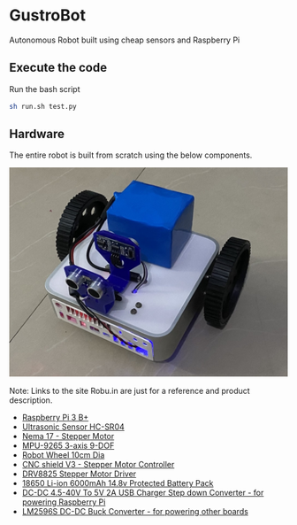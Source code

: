 # GustroBot
Autonomous Robot built using cheap sensors and Raspberry Pi

## Execute the code
Run the bash script 

```sh
sh run.sh test.py
```

## Hardware

The entire robot is built from scratch using the below components. 

![GustroBot - Autonomous robot built using Raspberry Pi and cheap sensors](image/gustrobot.jpg)

Note: Links to the site Robu.in are just for a reference and product description. 

* [Raspberry Pi 3 B+](https://robu.in/product/raspberry-pi-3-model-b-bcm2837b0-soc-iot-poe-enabled/)
* [Ultrasonic Sensor HC-SR04](https://robu.in/product/hc-sr04-ultrasonic-range-finder-cartoon-ultrasonic-sensor-mounting-bracket/)
* [Nema 17 - Stepper Motor](https://robu.in/product/nema17-40mm-1-2a-unipolar-stepper-motor-w-1m-cable/)
* [MPU-9265 3-axis 9-DOF](https://robu.in/product/mpu9250-9-axis-attitude-gyro-accelerator-magnetometer-sensor-module/)
* [Robot Wheel 10cm Dia](https://robu.in/product/robot-wheel-3-10cm-x-2cm/)
* [CNC shield V3 - Stepper Motor Controller](https://robu.in/product/cnc-shield-v3-engraving-machine-3d-printer-a4988-drv8825-driver-expansion-board/)
* [DRV8825 Stepper Motor Driver](https://robu.in/product/drv8825-stepper-motor-driver-aluminum-heat-sink-good-quality/)
* [18650 Li-ion 6000mAh 14.8v Protected Battery Pack](https://robu.in/product/18650-li-ion-6000mah-14-8v-4s3p-protected-battery-pack/)
* [DC-DC 4.5-40V To 5V 2A USB Charger Step down Converter - for powering Raspberry Pi](https://robu.in/product/dc-dc-4-5-40v-5v-2a-usb-charger-step-converter-voltmeter-modul/)
* [LM2596S DC-DC Buck Converter - for powering other boards](https://robu.in/product/lm2596s-dc-dc-buck-converter-power-supply/)

